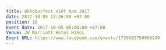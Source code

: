 ```yaml
---
title: Oktoberfest Việt Nam 2017
date: 2017-10-05 12:26:00 +07:00
position: 18
Event date: 2017-10-05 00:00:00 +07:00
Venue: JW Marriott Hotel Hanoi
Event URL: https://www.facebook.com/events/1735602750066949
---
```


